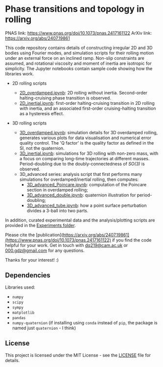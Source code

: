 # Phase transitions and topology in rolling

PNAS link: https://www.pnas.org/doi/10.1073/pnas.2417161122
ArXiv link: https://arxiv.org/abs/2407.19861

This code repository contains details of constructing irregular 2D and 3D bodies using Fourier modes, and simulation scripts for their rolling motion under an external force on an inclined ramp. Non-slip constraints are assumed, and rotational viscosity and moment of inertia are isotropic for simplicity. The Jupyter notebooks contain sample code showing how the libraries work.

- 2D rolling scripts
	- [2D_overdamped.ipynb](./2D/2D_overdamped.ipynb): 2D rolling without inertia. Second-order halting-cruising phase transition is observed.
	- [2D_inertial.ipynb](./2D/2D_inertial.ipynb): first-order halting-cruising transition in 2D rolling with inertia, and an associated first-order cruising-halting transition as a hysteresis effect.
	
- 3D rolling scripts
	- [3D_overdamped.ipynb](./3D/3D_overdamped.ipynb): simulation details for 3D overdamped rolling, generates various plots for data visualisation and numerical error quality control. The 'Q factor' is the quality factor as defined in the SI, not the quaternion.
	- [3D_inertial.ipynb](./3D/3D_inertial.ipynb): simulations for 3D rolling with non-zero mass, with a focus on comparing long-time trajectories at different masses. Period-doubling due to the doubly-connectedness of *SO(3)* is observed.
	- 3D_advanced series: analysis script that first performs many simulations for overdamped/inertial rolling, then computes:
		- [3D_advanced_Poincare.ipynb](./3D/3D_advanced_Poincare.ipynb): computation of the Poincare section in overdamped rolling;
		- [3D_advanced_double.ipynb](./3D/3D_advanced_double.ipynb): quaternion illustration for period-doubling;
		- [3D_advanced_tube.ipynb](./3D/3D_advanced_tube.ipynb): how a point surface perturbation divides a 3-ball into two parts.

In addition, curated experimental data and the analysis/plotting scripts are provided in the [Experiments folder](./Experiments).

Please cite the [publication](https://arxiv.org/abs/2407.19861](https://www.pnas.org/doi/10.1073/pnas.2417161122) if you find the code helpful for your work. Get in touch with dq219@cam.ac.uk or 000.gdz@gmail.com for any questions.

Thanks for your interest! :)

## Dependencies
Libraries used:
- `numpy`
- `scipy`
- `sympy`
- `matplotlib`
- `pandas`
- `numpy-quaternion` (if installing using `conda` instead of `pip`, the package is named just `quaternion` - I think)

## License
This project is licensed under the MIT License - see the [LICENSE](./LICENSE) file for details.

